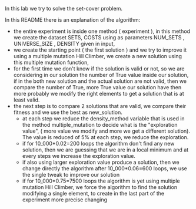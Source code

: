In this lab we try to solve the set-cover problem.

In this README there is an explanation of the algorithm:
- the entire experiment is inside one method ( experiment ), in this method we create the dataset SETS, COSTS using
  as parameters NUM_SETS , UNIVERSE_SIZE , DENSITY given in input,
- we create the starting point ( the first solution ) and we try to improve it using a multiple mutation Hill Climber,
  we create a new solution using this multiple mutation function,
- for the first time we don't know if the solution is valid or not, so we are considering in our solution the number of True
  value inside our solution, if in the both new solution and the actual solution are not valid, then we compare the number of True,
  more True value our solution have then more probably we modify the right elements to get a solution that is at least valid.
- the next step is to compare 2 solutions that are valid, we compare their fitness and we use the best as new_solution.
  - at each step we reduce the density_method variable that is used in the method multiple_mutation to decide what is the "exploration value",
    ( more value we modify and more we get a different solution). The value is reduced of 5% at each step, we reduce the exploration.
  - if for 10_000*0.02=200 loops the algorithm don't find any new solution, then we are guessing that we are in a local minimum and at every steps
     we increase the exploration value.
  - if also using larger exploration value produce a solution, then we change directly the algorithm after 10_000*0.06=600 loops, we use the single tweak
    to improve our solution
  - if for 10_000*0.75=7500 loops the algorithm is yet using multiple mutation Hill Climber, we force the algorithm to find the solution modifying a single element,
    to create in the last part of the experiment more precise changing
